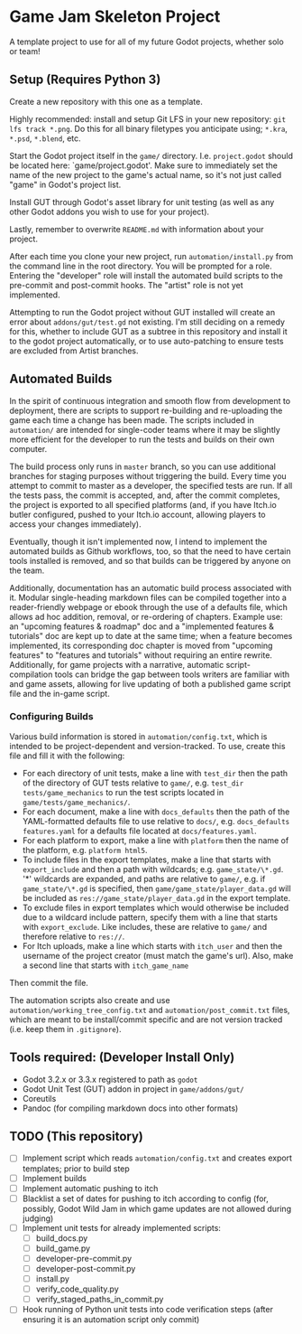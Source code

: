 # Game Jam Skeleton Project

A template project to use for all of my future Godot projects, whether solo or team!

## Setup (Requires Python 3)

Create a new repository with this one as a template.

Highly recommended: install and setup Git LFS in your new repository: `git lfs track *.png`. Do this for all binary filetypes you anticipate using; `*.kra`, `*.psd`, `*.blend`, etc.

Start the Godot project itself in the `game/` directory. I.e. `project.godot` should be located here: `game/project.godot'. Make sure to immediately set the name of the new project to the game's actual name, so it's not just called "game" in Godot's project list.

Install GUT through Godot's asset library for unit testing (as well as any other Godot addons you wish to use for your project).

Lastly, remember to overwrite `README.md` with information about your project.

After each time you clone your new project, run `automation/install.py` from the command line in the root directory. You will be prompted for a role. Entering the "developer" role will install the automated build scripts to the pre-commit and post-commit hooks. The "artist" role is not yet implemented.

Attempting to run the Godot project without GUT installed will create an error about `addons/gut/test.gd` not existing. I'm still deciding on a remedy for this, whether to include GUT as a subtree in this repository and install it to the godot project automatically, or to use auto-patching to ensure tests are excluded from Artist branches.

## Automated Builds

In the spirit of continuous integration and smooth flow from development to deployment, there are scripts to support re-building and re-uploading the game each time a change has been made. The scripts included in `automation/` are intended for single-coder teams where it may be slightly more efficient for the developer to run the tests and builds on their own computer.

The build process only runs in `master` branch, so you can use additional branches for staging purposes without triggering the build. Every time you attempt to commit to master as a developer, the specified tests are run. If all the tests pass, the commit is accepted, and, after the commit completes, the project is exported to all specified platforms (and, if you have Itch.io butler configured, pushed to your Itch.io account, allowing players to access your changes immediately).

Eventually, though it isn't implemented now, I intend to implement the automated builds as Github workflows, too, so that the need to have certain tools installed is removed, and so that builds can be triggered by anyone on the team.

Additionally, documentation has an automatic build process associated with it. Modular single-heading markdown files can be compiled together into a reader-friendly webpage or ebook through the use of a defaults file, which allows ad hoc addition, removal, or re-ordering of chapters. Example use: an "upcoming features & roadmap" doc and a "implemented features & tutorials" doc are kept up to date at the same time; when a feature becomes implemented, its corresponding doc chapter is moved from "upcoming features" to "features and tutorials" without requiring an entire rewrite. Additionally, for game projects with a narrative, automatic script-compilation tools can bridge the gap between tools writers are familiar with and game assets, allowing for live updating of both a published game script file and the in-game script.

### Configuring Builds

Various build information is stored in `automation/config.txt`, which is intended to be project-dependent and version-tracked. To use, create this file and fill it with the following:

* For each directory of unit tests, make a line with `test_dir` then the path of the directory of GUT tests relative to `game/`, e.g. `test_dir tests/game_mechanics` to run the test scripts located in `game/tests/game_mechanics/`.
* For each document, make a line with `docs_defaults` then the path of the YAML-formatted defaults file to use relative to `docs/`, e.g. `docs_defaults features.yaml` for a defaults file located at `docs/features.yaml`.
* For each platform to export, make a line with `platform` then the name of the platform, e.g. `platform html5`.
* To include files in the export templates, make a line that starts with `export_include` and then a path with wildcards; e.g. `game_state/\*.gd`. '*' wildcards are expanded, and paths are relative to `game/`, e.g. if `game_state/\*.gd` is specified, then `game/game_state/player_data.gd` will be included as `res://game_state/player_data.gd` in the export template.
* To exclude files in export templates which would otherwise be included due to a wildcard include pattern, specify them with a line that starts with `export_exclude`. Like includes, these are relative to `game/` and therefore relative to `res://`.
* For Itch uploads, make a line which starts with `itch_user` and then the username of the project creator (must match the game's url). Also, make a second line that starts with `itch_game_name`

Then commit the file.

The automation scripts also create and use `automation/working_tree_config.txt` and `automation/post_commit.txt` files, which are meant to be install/commit specific and are not version tracked (i.e. keep them in `.gitignore`).

## Tools required: (Developer Install Only)

* Godot 3.2.x or 3.3.x registered to path as `godot`
* Godot Unit Test (GUT) addon in project in `game/addons/gut/`
* Coreutils
* Pandoc (for compiling markdown docs into other formats)

## TODO (This repository)

* [ ] Implement script which reads `automation/config.txt` and creates export templates; prior to build step
* [ ] Implement builds
* [ ] Implement automatic pushing to itch
* [ ] Blacklist a set of dates for pushing to itch according to config (for, possibly, Godot Wild Jam in which game updates are not allowed during judging)
* [ ] Implement unit tests for already implemented scripts:
	* [ ] build_docs.py
	* [ ] build_game.py
	* [ ] developer-pre-commit.py
	* [ ] developer-post-commit.py
	* [ ] install.py
	* [ ] verify_code_quality.py
	* [ ] verify_staged_paths_in_commit.py
* [ ] Hook running of Python unit tests into code verification steps (after ensuring it is an automation script only commit)
